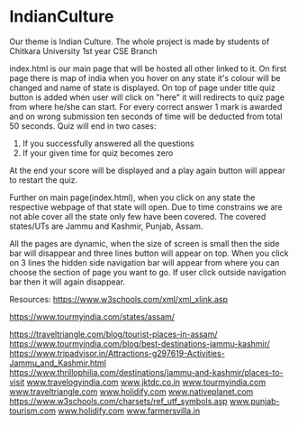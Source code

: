 # IndianCulture

Our theme is Indian Culture.
The whole project is made by students of Chitkara University 1st year CSE Branch

index.html is our main page that will be hosted all other linked to it.
On first page there is map of india when you hover on any state it's colour will be changed and name of state is displayed.
On top of page under title quiz button is added when user will click on "here" it will redirects to quiz page from where he/she can start. For every correct answer 1 mark is awarded and on wrong submission ten seconds of time will be deducted from total 50 seconds. Quiz will end in two cases:

1. If you successfully answered all the questions
2. If your given time for quiz becomes zero

At the end your score will be displayed and a play again button will appear to restart the quiz.

Further on main page(index.html), when you click on any state the respective webpage of that state will open.
Due to time constrains we are not able cover all the state only few have been covered. The covered states/UTs are Jammu and Kashmir, Punjab, Assam.

All the pages are dynamic, when the size of screen is small then the side bar will disappear and three lines button will appear on top. When you click on 3 lines the hidden side navigation bar will appear from where you can choose the section of page you want to go. If user click outside navigation bar then it will again disappear.

Resources:
https://www.w3schools.com/xml/xml_xlink.asp

https://www.tourmyindia.com/states/assam/

https://traveltriangle.com/blog/tourist-places-in-assam/
https://www.tourmyindia.com/blog/best-destinations-jammu-kashmir/
https://www.tripadvisor.in/Attractions-g297619-Activities-Jammu_and_Kashmir.html
https://www.thrillophilia.com/destinations/jammu-and-kashmir/places-to-visit
www.travelogyindia.com
www.jktdc.co.in
www.tourmyindia.com
www.traveltriangle.com
www.holidify.com
www.nativeplanet.com
https://www.w3schools.com/charsets/ref_utf_symbols.asp
www.punjab-tourism.com
www.holidify.com
www.farmersvilla.in
